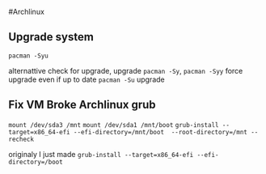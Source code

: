 #Archlinux

Upgrade system 
--------------

`pacman -Syu`

alternattive check for upgrade, upgrade
`pacman -Sy`, `pacman -Syy` force upgrade even if up to date 
`pacman -Su` upgrade

Fix VM Broke Archlinux grub
---------------------------

`mount /dev/sda3 /mnt` 
`mount /dev/sda1 /mnt/boot` 
`grub-install --target=x86_64-efi --efi-directory=/mnt/boot 
--root-directory=/mnt --recheck`

originaly I just made 
`grub-install --target=x86_64-efi --efi-directory=/boot`
